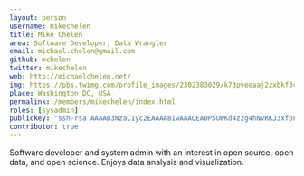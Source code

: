 ```yaml
---
layout: person
username: mikechelen
title: Mike Chelen
area: Software Developer, Data Wrangler
email: michael.chelen@gmail.com
github: mchelen
twitter: mikechelen
web: http://michaelchelen.net/
img: https://pbs.twimg.com/profile_images/2302383029/k73pveeaaj2zxbkf3chq_bigger.jpeg
place: Washington DC, USA
permalink: /members/mikechelen/index.html
roles: [sysadmin]
publickey: "ssh-rsa AAAAB3NzaC1yc2EAAAABIwAAAQEA0PSUWKd4z2g4hNvRKJ3xfpFTdq8/Qq0KnHYnoC3ZBvJ812WqVDd0FgOYFqAgaOUQJFiZRiMfRiIjqHm4dY+pjzsN7zsWZiYgcglHYfugnQ086rKKKwruzQrKggED5hXO4f2ekRLU37ajh3Oku9eqSiNwiBNuywlTfv6C25HzEG5BWmwstZ7D77RSdwJtOaGe+aUFg1s7qhF+tIggwtZKnFtiY35kKjECi5BCl7seSvC2qUsQ2HYvmnpkeh3P5OQT5sxLihxodvwcnsx5X60afUo8AMAa7zUahbsyMK/HhnCpQf1zsXYR/gZbvjq9ZI/wk4GaeqslE653z7dkzjACPQ== @mikechelen"
contributor: true
---
```


Software developer and system admin with an interest in open source, open data, and open science. Enjoys data analysis and visualization.
